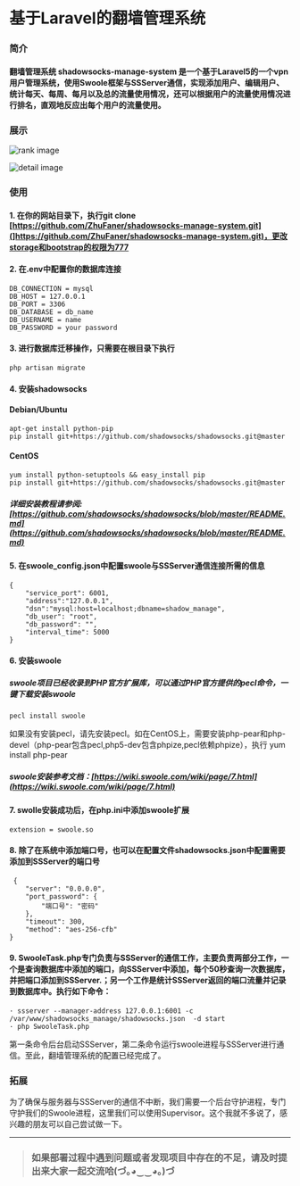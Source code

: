 # 基于Laravel的翻墙管理系统
### 简介

#### 翻墙管理系统 **shadowsocks-manage-system** 是一个基于Laravel5的一个vpn用户管理系统，使用Swoole框架与SSServer通信，实现添加用户、编辑用户、统计每天、每周、每月以及总的流量使用情况，还可以根据用户的流量使用情况进行排名，直观地反应出每个用户的流量使用。  
### 展示
![rank image](https://raw.githubusercontent.com/ZhuFaner/shadowsocks-manage-system/master/public/image/rank.png)  

![detail image](https://raw.githubusercontent.com/ZhuFaner/shadowsocks-manage-system/master/public/image/detail.png)  
### 使用  

#### 1. 在你的网站目录下，执行git clone [https://github.com/ZhuFaner/shadowsocks-manage-system.git](]https://github.com/ZhuFaner/shadowsocks-manage-system.git)，更改storage和bootstrap的权限为777
#### 2. 在.env中配置你的数据库连接
    DB_CONNECTION = mysql  
    DB_HOST = 127.0.0.1  
    DB_PORT = 3306
    DB_DATABASE = db_name
    DB_USERNAME = name
    DB_PASSWORD = your password  
#### 3. 进行数据库迁移操作，只需要在根目录下执行
	php artisan migrate  
#### 4. 安装shadowsocks
#### Debian/Ubuntu
    apt-get install python-pip
    pip install git+https://github.com/shadowsocks/shadowsocks.git@master
#### CentOS
	yum install python-setuptools && easy_install pip
	pip install git+https://github.com/shadowsocks/shadowsocks.git@master
##### 详细安装教程请参阅: [https://github.com/shadowsocks/shadowsocks/blob/master/README.md](https://github.com/shadowsocks/shadowsocks/blob/master/README.md)
#### 5. 在swoole_config.json中配置swoole与SSServer通信连接所需的信息
	{  
		"service_port": 6001,  
		"address":"127.0.0.1",
		"dsn":"mysql:host=localhost;dbname=shadow_manage",
		"db_user": "root",
		"db_password": "",
		"interval_time": 5000
	}
#### 6. 安装swoole
##### swoole项目已经收录到PHP官方扩展库，可以通过PHP官方提供的pecl命令，一键下载安装swoole  
	pecl install swoole
如果没有安装pecl，请先安装pecl。如在CentOS上，需要安装php-pear和php-devel（php-pear包含pecl,php5-dev包含phpize,pecl依赖phpize），执行
	yum install php-pear
##### swoole安装参考文档：[https://wiki.swoole.com/wiki/page/7.html](https://wiki.swoole.com/wiki/page/7.html)

#### 7. swolle安装成功后，在php.ini中添加swoole扩展
	extension = swoole.so
	
#### 8. 除了在系统中添加端口号，也可以在配置文件shadowsocks.json中配置需要添加到SSServer的端口号
	 {
	    "server": "0.0.0.0",
	    "port_password": {
	        "端口号": "密码"
	    },
	    "timeout": 300,
	    "method": "aes-256-cfb"
    }
#### 9. SwooleTask.php专门负责与SSServer的通信工作，主要负责两部分工作，一个是查询数据库中添加的端口，向SSServer中添加，每个50秒查询一次数据库，并把端口添加到SSServer.；另一个工作是统计SSServer返回的端口流量并记录到数据库中。执行如下命令：
	· ssserver --manager-address 127.0.0.1:6001 -c /var/www/shadowsocks_manage/shadowsocks.json  -d start  
	· php SwooleTask.php
第一条命令后台启动SSServer，第二条命令运行swoole进程与SSServer进行通信。至此，翻墙管理系统的配置已经完成了。

### 拓展
为了确保与服务器与SSServer的通信不中断，我们需要一个后台守护进程，专门守护我们的Swoole进程，这里我们可以使用Supervisor。这个我就不多说了，感兴趣的朋友可以自己尝试做一下。  
  

---  
>### 如果部署过程中遇到问题或者发现项目中存在的不足，请及时提出来大家一起交流哈(づ｡◕‿‿◕｡)づ

